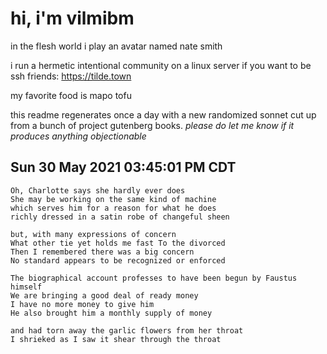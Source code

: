 # hi, i'm vilmibm

in the flesh world i play an avatar named nate smith

i run a hermetic intentional community on a linux server if you want to be ssh friends: https://tilde.town

my favorite food is mapo tofu

this readme regenerates once a day with a new randomized sonnet cut up from a bunch of project gutenberg books.
_please do let me know if it produces anything objectionable_

## Sun 30 May 2021 03:45:01 PM CDT

    Oh, Charlotte says she hardly ever does
    She may be working on the same kind of machine
    which serves him for a reason for what he does
    richly dressed in a satin robe of changeful sheen
    
    but, with many expressions of concern
    What other tie yet holds me fast To the divorced
    Then I remembered there was a big concern
    No standard appears to be recognized or enforced
    
    The biographical account professes to have been begun by Faustus himself
    We are bringing a good deal of ready money
    I have no more money to give him
    He also brought him a monthly supply of money
    
    and had torn away the garlic flowers from her throat
    I shrieked as I saw it shear through the throat
